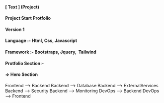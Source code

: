 #### [ Text ] (Project) 

#### Project Start Protfolio

#### Version 1

#### Language :- Html, Css, Javascript 

#### Framework :- Bootstraps, Jquery,  Tailwind

#### Protfolio Section:- 

  #### => Hero Section 


Frontend --> Backend
Backend --> Database
Backend --> ExternalServices
Backend --> Security
Backend --> Monitoring
DevOps --> Backend
DevOps --> Frontend









